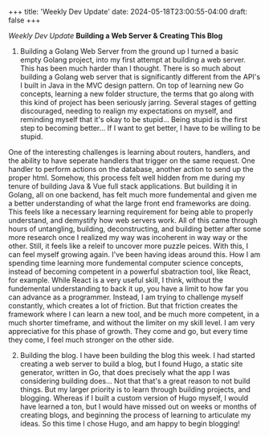 
+++
title: 'Weekly Dev Update'
date: 2024-05-18T23:00:55-04:00
draft: false
+++

*Weekly Dev Update*
**Building a Web Server & Creating This Blog**

1) Building a Golang Web Server from the ground up
I turned a basic empty Golang project, into my first attempt at building a web server. This has been much harder than I thought. There is so much about building a Golang web server that is significantly different from the API's I built in Java in the MVC design pattern. On top of learning new Go concepts, learning a new folder structure, the terms that go along with this kind of project has been seriously jarring. Several stages of getting discouraged, needing to realign my expectations on myself, and reminding myself that it's okay to be stupid... Being stupid is the first step to becoming better... If I want to get better, I have to be willing to be stupid. 

One of the interesting challenges is learning about routers, handlers, and the ability to have seperate handlers that trigger on the same request. One handler to perform actions on the database, another action to send up the proper html. Somehow, this process felt well hidden from me during my tenure of building Java & Vue full stack applications. But building it in Golang, all on one backend, has felt much more fundemental and given me a better understanding of what the large front end frameworks are doing. This feels like a necessary learning requirement for being able to properly understand, and demystify how web servers work. All of this came through hours of untangling, building, deconstructing, and building better after some more research once I realized my way was incoherent in way way or the other. Still, it feels like a releif to uncover more puzzle peices. With this, I can feel myself growing again. I've been having ideas around this. How I am spending time learning more fundemental computer science concepts, instead of becoming competent in a powerful sbatraction tool, like React, for example. While React is a very useful skill, I think, without the fundemental understanding to back it up, you have a limit to how far you can advance as a programmer. Instead, I am trying to challenge myself constantly, which creates a lot of friction. But that friction creates the framework where I can learn a new tool, and be much more competent, in a much shorter timeframe, and without the limiter on my skill level. I am very appreciative for this phase of growth. They come and go, but every time they come, I feel much stronger on the other side.


2) Building the blog.
I have been building the blog this week. I had started creating a web server to build a blog, but I found Hugo, a static site generator, written in Go, that does precisely what the app I was considering building does... Not that that's a great reason to not build things. But my larger priority is to learn through building projects, and blogging. Whereas if I built a custom version of Hugo myself, I would have learned a ton, but I would have missed out on weeks or months of creating blogs, and beginning the process of learning to articulate my ideas. So this time I chose Hugo, and am happy to begin blogging!